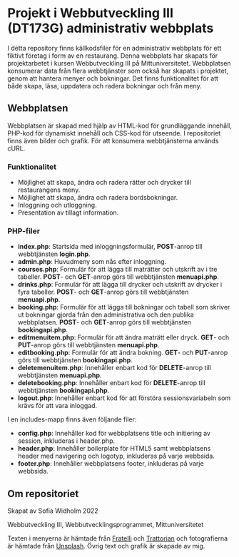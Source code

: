 # Projekt i Webbutveckling III (DT173G) administrativ webbplats
I detta repository finns källkodsfiler för en administrativ webbplats för ett fiktivt företag i form av en restaurang. Denna webbplats har skapats för projektarbetet i kursen Webbutveckling III på Mittuniversitetet. Webbplatsen konsumerar data från flera webbtjänster som också har skapats i projektet, genom att hantera menyer och bokningar. Det finns funktionalitet för att både skapa, läsa, uppdatera och radera bokningar och från meny.

## Webbplatsen
Webbplatsen är skapad med hjälp av HTML-kod för grundläggande innehåll, PHP-kod för dynamiskt innehåll och CSS-kod för utseende. I repositoriet finns även bilder och grafik. För att konsumera webbtjänsterna används cURL.

### Funktionalitet
- Möjlighet att skapa, ändra och radera rätter och drycker till restaurangens meny.
- Möjlighet att skapa, ändra och radera bordsbokningar.
- Inloggning och utloggning.
- Presentation av tillagt information. 

### PHP-filer
- **index.php**: Startsida med inloggningsformulär, **POST**-anrop till webbtjänsten **login.php**.
- **admin.php**: Huvudmeny som nås efter inloggning.
- **courses.php**: Formulär för att lägga till maträtter och utskrift av i tre tabeller. **POST**- och **GET**-anrop görs till webbtjänsten **menuapi.php**.
- **drinks.php**: Formulär för att lägga till drycker och utskrift av drycker i fyra tabeller. **POST**- och **GET**-anrop görs till webbtjänsten **menuapi.php**.
- **booking.php**: Formulär för att lägga till bokningar och tabell som skriver ut bokningar gjorda från den administrativa och den publika webbplatsen. **POST**- och **GET**-anrop görs till webbtjänsten **bookingapi.php**.
- **editmenuitem.php**: Formulär för att ändra maträtt eller dryck. **GET**- och **PUT**-anrop görs till webbtjänsten **menuapi.php**.
- **editbooking.php**: Formulär för att ändra bokning. **GET**- och **PUT**-anrop görs till webbtjänsten **bookingapi.php**.
- **deletemenuitem.php**: Innehåller enbart kod för **DELETE**-anrop till webbtjänsten **menuapi.php**.
- **deletebooking.php**: Innehåller enbart kod för **DELETE**-anrop till webbtjänsten **bookingapi.php**.
- **logout.php**: Innehåller enbart kod för att förstöra sessionsvariabeln som krävs för att vara inloggad.

I en includes-mapp finns även följande filer:
- **config.php**: Innehåller kod för webbplatsens title och initiering av session, inkluderas i header.php.
- **header.php**: Innehåller boilerplate för HTML5 samt webbplatsens header med navigering och logotyp, inkluderas på varje webbsida.
- **footer.php**: Innehåller webbplatsens footer, inkluderas på varje webbsida.

## Om repositoriet
Skapat av Sofia Widholm 2022

Webbutveckling III, Webbutvecklingsprogrammet, Mittuniversitetet

Texten i menyerna är hämtade från [Fratelli](https://www.fratelliorebro.se/) och [Trattorian](https://trattorian.se/) och fotografierna är hämtade från [Unsplash](https://unsplash.com/). Övrig text och grafik är skapade av mig.

